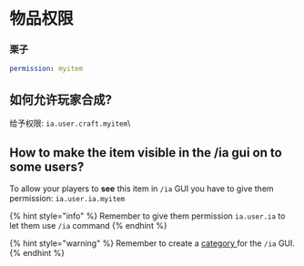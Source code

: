 # 物品权限

### 栗子

```yaml
permission: myitem
```

## 如何允许玩家合成?

给予权限: `ia.user.craft.myitem`\


## How to make the item visible in the /ia gui on to some users?

To allow your players to **see** this item in `/ia` GUI you have to give them permission: `ia.user.ia.myitem`

{% hint style="info" %}
Remember to give them permission `ia.user.ia` to let them use `/ia` command
{% endhint %}

{% hint style="warning" %}
Remember to create a [category ](../../../ia.md)for the `/ia` GUI.
{% endhint %}
